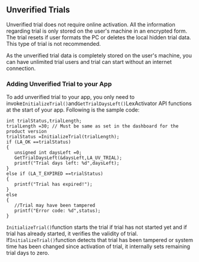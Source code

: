 ## Unverified Trials

Unverified trial does not require online activation. All the information regarding trial is only stored on the user's machine in an encrypted form. The trial resets if user formats the PC or deletes the local hidden trial data. This type of trial is not recommended.

As the unverified trial data is completely stored on the user's machine, you can have unlimited trial users and trial can start without an internet connection.

### Adding Unverified Trial to your App

To add unverified trial to your app, you only need to invoke`InitializeTrial()`and`GetTrialDaysLeft()`LexActivator API functions at the start of your app. Following is the sample code:

```
int trialStatus,trialLength; 
trialLength =30; // Must be same as set in the dashboard for the product version
trialStatus =InitializeTrial(trialLength);
if (LA_OK ==trialStatus)
{
   unsigned int daysLeft =0;
   GetTrialDaysLeft(&daysLeft,LA_UV_TRIAL);
   printf("Trial days left: %d",daysLeft);
}
else if (LA_T_EXPIRED ==trialStatus)
{
   printf("Trial has expired!");
}
else
{
   //Trial may have been tampered
   printf("Error code: %d",status);
}
```

`InitializeTrial()`function starts the trial if trial has not started yet and if trial has already started, it verifies the validity of trial. If`InitializeTrial()`function detects that trial has been tampered or system time has been changed since activation of trial, it internally sets remaining trial days to zero.

